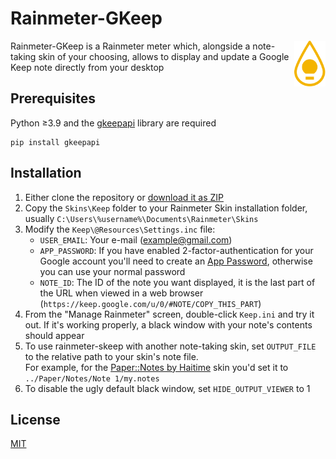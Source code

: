 # Rainmeter-GKeep
<img align="right" width="10%" src="res/graphics/rainmeter-gkeep-icon.svg" />

Rainmeter-GKeep is a Rainmeter meter which, alongside a note-taking skin of your choosing, allows to display and update a Google Keep note directly from your desktop

## Prerequisites

Python ≥3.9 and the [gkeepapi](https://github.com/kiwiz/gkeepapi) library are required

```batch
pip install gkeepapi
```

## Installation

1. Either clone the repository or [download it as ZIP](https://github.com/PrOF-kk/rainmeter-gkeep/archive/refs/heads/master.zip)  
2. Copy the `Skins\Keep` folder to your Rainmeter Skin installation folder, usually `C:\Users\%username%\Documents\Rainmeter\Skins`
3. Modify the `Keep\@Resources\Settings.inc` file:
   * `USER_EMAIL`: Your e-mail (example@gmail.com)
   * `APP_PASSWORD`: If you have enabled 2-factor-authentication for your Google account you'll need to create an [App Password](https://support.google.com/accounts/answer/185833), otherwise you can use your normal password
   * `NOTE_ID`: The ID of the note you want displayed, it is the last part of the URL when viewed in a web browser (`https://keep.google.com/u/0/#NOTE/COPY_THIS_PART`)
4. From the "Manage Rainmeter" screen, double-click `Keep.ini` and try it out. If it's working properly, a black window with your note's contents should appear
5. To use rainmeter-skeep with another note-taking skin, set `OUTPUT_FILE` to the relative path to your skin's note file.  
   For example, for the [Paper::Notes by Haitime](https://www.deviantart.com/haitime/art/Paper-Notes-399129789) skin you'd set it to `../Paper/Notes/Note 1/my.notes`
6. To disable the ugly default black window, set `HIDE_OUTPUT_VIEWER` to 1

## License
[MIT](https://choosealicense.com/licenses/mit/)
